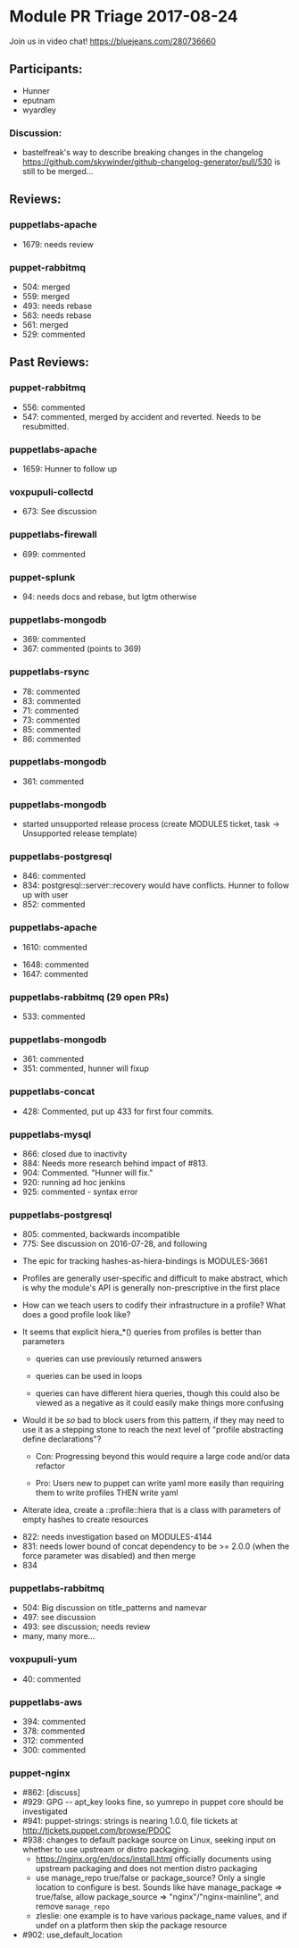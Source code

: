 # Module PR Triage 2017-08-24

Join us in video chat! https://bluejeans.com/280736660

## Participants:
* Hunner
* eputnam
* wyardley


### Discussion:
- bastelfreak's way to describe breaking changes in the changelog https://github.com/skywinder/github-changelog-generator/pull/530 is still to be merged...

## Reviews:
### puppetlabs-apache
- 1679: needs review

### puppet-rabbitmq
- 504: merged
- 559: merged
- 493: needs rebase
- 563: needs rebase
- 561: merged
- 529: commented

## Past Reviews:
### puppet-rabbitmq
- 556: commented
- 547: commented, merged by accident and reverted. Needs to be resubmitted.

### puppetlabs-apache
* 1659: Hunner to follow up

### voxpupuli-collectd
* 673: See discussion

### puppetlabs-firewall
* 699: commented

### puppet-splunk
* 94: needs docs and rebase, but lgtm otherwise

### puppetlabs-mongodb
* 369: commented
* 367: commented (points to 369)

### puppetlabs-rsync
* 78: commented
* 83: commented
* 71: commented
* 73: commented
* 85: commented
* 86: commented

### puppetlabs-mongodb
* 361: commented

### puppetlabs-mongodb
* started unsupported release process (create MODULES ticket, task -> Unsupported release template)

### puppetlabs-postgresql
* 846: commented
* 834: postgresql::server::recovery would have conflicts. Hunner to follow up with user
* 852: commented

### puppetlabs-apache
* 1610: commented
- 1648: commented
- 1647: commented

### puppetlabs-rabbitmq (29 open PRs)
* 533: commented

### puppetlabs-mongodb
* 361: commented
* 351: commented, hunner will fixup

### puppetlabs-concat
* 428: Commented, put up 433 for first four commits.

### puppetlabs-mysql
* 866: closed due to inactivity
* 884: Needs more research behind impact of #813.
* 904: Commented. "Hunner will fix."
* 920: running ad hoc jenkins
* 925: commented - syntax error

### puppetlabs-postgresql
* 805: commented, backwards incompatible
* 775: See discussion on 2016-07-28, and following
- The epic for tracking hashes-as-hiera-bindings is MODULES-3661
- Profiles are generally user-specific and difficult to make abstract, which is why the module's API is generally non-prescriptive in the first place
- How can we teach users to codify their infrastructure in a profile? What does a good profile look like?
- It seems that explicit hiera_*() queries from profiles is better than parameters

    - queries can use previously returned answers

    - queries can be used in loops

    - queries can have different hiera queries, though this could also be viewed as a negative as it could easily make things more confusing

- Would it be *so* bad to block users from this pattern, if they may need to use it as a stepping stone to reach the next level of "profile abstracting define declarations"?

    - Con: Progressing beyond this would require a large code and/or data refactor

    - Pro: Users new to puppet can write yaml more easily than requiring them to write profiles THEN write yaml

- Alterate idea, create a <module name>::profile::hiera that is a class with parameters of empty hashes to create resources
* 822: needs investigation based on MODULES-4144
* 831: needs lower bound of concat dependency to be >= 2.0.0 (when the force parameter was disabled) and then merge
* 834


    
### puppetlabs-rabbitmq
* 504: Big discussion on title_patterns and namevar
* 497: see discussion
* 493: see discussion; needs review
* many, many more...

### voxpupuli-yum
* 40: commented

### puppetlabs-aws
* 394: commented
* 378: commented
* 312: commented
* 300: commented

### puppet-nginx
* #862: [discuss]
* #929: GPG -- apt_key looks fine, so yumrepo in puppet core should be investigated
* #941: puppet-strings: strings is nearing 1.0.0, file tickets at http://tickets.puppet.com/browse/PDOC
* #938: changes to default package source on Linux, seeking input on whether to use upstream or distro packaging.
  * https://nginx.org/en/docs/install.html officially documents using upstream packaging and does not mention distro packaging
  * use manage_repo true/false or package_source? Only a single location to configure is best. Sounds like have manage_package => true/false, allow package_source => "nginx"/"nginx-mainline", and remove `manage_repo`
  * zleslie: one example is to have various package_name values, and if undef on a platform then skip the package resource
* #902: use_default_location


